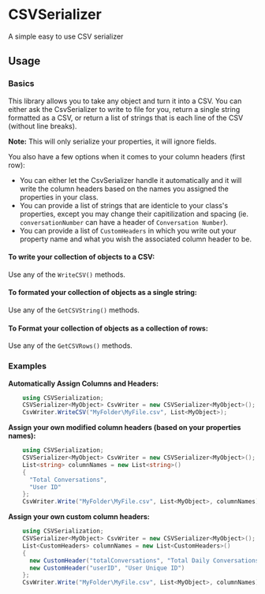 # CSVSerializer
A simple easy to use CSV serializer

## Usage

### Basics

This library allows you to take any object and turn it into a CSV. You can either ask the CsvSerializer to write to file for you, return a single string formatted as a CSV, or return a list of strings that is each line of the CSV (without line breaks). 

**Note:** This will only serialize your properties, it will ignore fields.

You also have a few options when it comes to your column headers (first row): 
* You can either let the CsvSerializer handle it automatically and it will write the column headers based on the names you assigned the properties in your class. 
* You can provide a list of strings that are identicle to your class's properties, except you may change their capitilization and spacing (ie. `conversationNumber` can have a header of `Conversation Number`).
* You can provide a list of `CustomHeaders` in which you write out your property name and what you wish the associated column header to be.

#### To write your collection of objects to a CSV:
Use any of the `WriteCSV()` methods.
#### To formated your collection of objects as a single string:
Use any of the `GetCSVString()` methods.
#### To Format your collection of objects as a collection of rows:
Use any of the `GetCSVRows()` methods.

### Examples

**Automatically Assign Columns and Headers:**
```cs
    using CSVSerialization;
    CSVSerializer<MyObject> CsvWriter = new CSVSerializer<MyObject>();
    CsvWriter.WriteCSV("MyFolder\MyFile.csv", List<MyObject>);
```

**Assign your own modified column headers (based on your properties names):**
```cs
    using CSVSerialization;
    CSVSerializer<MyObject> CsvWriter = new CSVSerializer<MyObject>();
    List<string> columnNames = new List<string>()
    {
      "Total Conversations",
      "User ID"
    };
    CsvWriter.Write("MyFolder\MyFile.csv", List<MyObject>, columnNames);
```
  
**Assign your own custom column headers:**
```cs
    using CSVSerialization;
    CSVSerializer<MyObject> CsvWriter = new CSVSerializer<MyObject>();
    List<CustomHeaders> columnNames = new List<CustomHeaders>()
    {
      new CustomHeader("totalConversations", "Total Daily Conversations"),
      new CustomHeader("userID", "User Unique ID")
    };
    CsvWriter.Write("MyFolder\MyFile.csv", List<MyObject>, columnNames);
```

    



